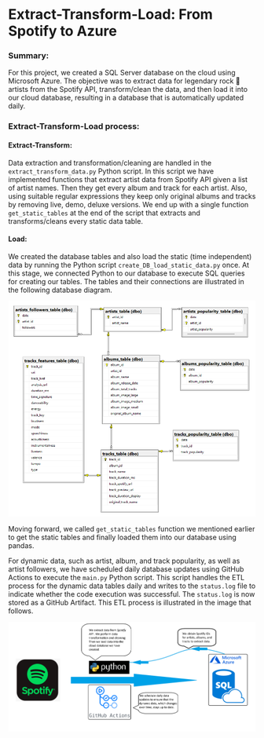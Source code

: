# Extract-Transform-Load: From Spotify to Azure


### Summary:
For this project, we created a SQL Server database on the cloud using Microsoft Azure. The objective was to extract data for legendary rock 🎸 artists from the Spotify API, transform/clean the data, and then load it into our cloud database, resulting in a database that is automatically updated daily.


### Extract-Transform-Load process:

#### Extract-Transform:
Data extraction and transformation/cleaning are handled in the `extract_transform_data.py` Python script. In this script we have implemented functions that extract artist data from Spotify API given a list of artist names. Then they get every album and track for each artist. Also, using suitable regular expressions they keep only original albums and tracks by removing live, demo, deluxe versions. We end up with a single function `get_static_tables` at the end of the script  that extracts and transforms/cleans every static data table.

#### Load:
We created the database tables and also load the static (time independent) data by running the Python script `create_DB_load_static_data.py` once. At this stage, we connected Python to our database to execute SQL queries for creating our tables. The tables and their connections are illustrated in the following database diagram.

![Alt Text](images/database_diagram.png)


 Moving forward, we called `get_static_tables` function we mentioned earlier to get the static tables and finally loaded them into our database using pandas.

For dynamic data, such as artist, album, and track popularity, as well as artist followers, we have scheduled daily database updates using GitHub Actions to execute the `main.py` Python script. This script handles the ETL process for the dynamic data tables daily and writes to the `status.log` file to indicate whether the code execution was successful. The `status.log` is now stored as a GitHub Artifact. This ETL process is illustrated in the image that follows.


![Alt Text](images/ETL.png)

